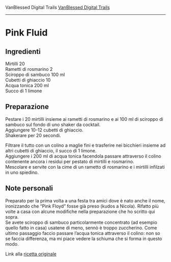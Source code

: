   VanBlessed Digital Trails  [VanBlessed Digital Trails](../index.html)

* * *

Pink Fluid
==========

Ingredienti
-----------

Mirtilli 20  
Rametti di rosmarino 2  
Sciroppo di sambuco 100 ml  
Cubetti di ghiaccio 10  
Acqua tonica 200 ml  
Succo di 1 limone

Preparazione
------------

Pestare i 20 mirtilli insieme ai rametti di rosmarino e ai 100 ml di sciroppo di sambuco sul fondo di uno shaker da cocktail.  
Aggiungere 10-12 cubetti di ghiaccio.  
Shakerare per 20 secondi.

Filtrare il tutto con un colino a maglie fini e trasferire nei bicchieri insieme ad altri cubetti di ghiaccio, il succo di 1 limone.  
Aggiungere i 200 ml di acqua tonica facendola passare attraverso il colino contenente ancora i residui per pestato di mirtilli e rosmarino.  
Mescolare e servite con la cime di un rametto di rosmarino e i mirtilli infilzati in uno spiedino.

Note personali
--------------

Preparato per la prima volta a una festa tra amici dove è nato anche il nome, ironizzando che “Pink Floyd” fosse già preso (kudos a Nicola). Rifatto più volte a casa con alcune modifiche nella preparazione che ho scritto qui sopra.  
Se avete sciroppo di sambuco particolarmente concentrato (ad esempio quello fatto in casa) usatene di meno, sennò è troppo zuccherino. Come ultimo passaggio faccio passare l’acqua tonica attraverso il colino: non so se faccia differenza, ma mi piace vedere la schiuma che si forma in questo modo.

Link alla [ricetta originale](https://www.cucchiaio.it/ricetta/cocktail-analcolico-ai-fiori-di-sambuco-mirtilli-e-rosmarino/)